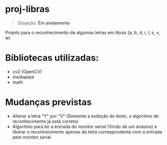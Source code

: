 # proj-libras

> Situação: **Em andamento**

Projeto para o reconhecimento de algumas letras em libras (a, b, d, i, l, s, v, w)

# Bibliotecas utilizadas:

- cv2 (OpenCV)
- mediapipe
- math

# Mudanças previstas

- Alterar a letra "Y" por "V" (Somente a exibição do texto, o algoritmo de reconhecimento já está correto)
- Algoritmo para ler a entrada do monitor serial (Vindo de um arduino) e liberar o reconhecimento apenas da letra correspondente com a entrada pelo monitor serial
